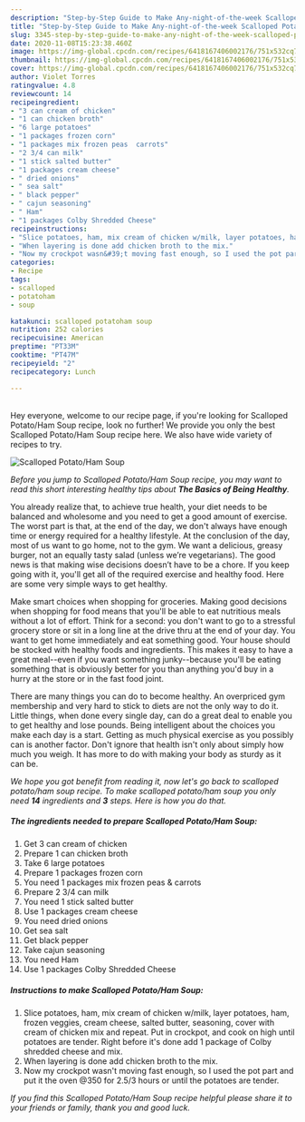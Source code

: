 ```yaml
---
description: "Step-by-Step Guide to Make Any-night-of-the-week Scalloped Potato/Ham Soup"
title: "Step-by-Step Guide to Make Any-night-of-the-week Scalloped Potato/Ham Soup"
slug: 3345-step-by-step-guide-to-make-any-night-of-the-week-scalloped-potato-ham-soup
date: 2020-11-08T15:23:38.460Z
image: https://img-global.cpcdn.com/recipes/6418167406002176/751x532cq70/scalloped-potatoham-soup-recipe-main-photo.jpg
thumbnail: https://img-global.cpcdn.com/recipes/6418167406002176/751x532cq70/scalloped-potatoham-soup-recipe-main-photo.jpg
cover: https://img-global.cpcdn.com/recipes/6418167406002176/751x532cq70/scalloped-potatoham-soup-recipe-main-photo.jpg
author: Violet Torres
ratingvalue: 4.8
reviewcount: 14
recipeingredient:
- "3 can cream of chicken"
- "1 can chicken broth"
- "6 large potatoes"
- "1 packages frozen corn"
- "1 packages mix frozen peas  carrots"
- "2 3/4 can milk"
- "1 stick salted butter"
- "1 packages cream cheese"
- " dried onions"
- " sea salt"
- " black pepper"
- " cajun seasoning"
- " Ham"
- "1 packages Colby Shredded Cheese"
recipeinstructions:
- "Slice potatoes, ham, mix cream of chicken w/milk, layer potatoes, ham, frozen veggies, cream cheese, salted butter, seasoning, cover with cream of chicken mix and repeat. Put in crockpot, and cook on high until potatoes are tender. Right before it&#39;s done add 1 package of Colby shredded cheese and mix."
- "When layering is done add chicken broth to the mix."
- "Now my crockpot wasn&#39;t moving fast enough, so I used the pot part and put it the oven @350 for 2.5/3 hours or until the potatoes are tender."
categories:
- Recipe
tags:
- scalloped
- potatoham
- soup

katakunci: scalloped potatoham soup 
nutrition: 252 calories
recipecuisine: American
preptime: "PT33M"
cooktime: "PT47M"
recipeyield: "2"
recipecategory: Lunch

---
```

<br>
Hey everyone, welcome to our recipe page, if you're looking for Scalloped Potato/Ham Soup recipe, look no further! We provide you only the best Scalloped Potato/Ham Soup recipe here. We also have wide variety of recipes to try.
<br>


![Scalloped Potato/Ham Soup](https://img-global.cpcdn.com/recipes/6418167406002176/751x532cq70/scalloped-potatoham-soup-recipe-main-photo.jpg)

<i>Before you jump to Scalloped Potato/Ham Soup recipe, you may want to read this short interesting healthy tips about <strong>The Basics of Being Healthy</strong>.</i>

You already realize that, to achieve true health, your diet needs to be balanced and wholesome and you need to get a good amount of exercise. The worst part is that, at the end of the day, we don't always have enough time or energy required for a healthy lifestyle. At the conclusion of the day, most of us want to go home, not to the gym. We want a delicious, greasy burger, not an equally tasty salad (unless we’re vegetarians). The good news is that making wise decisions doesn’t have to be a chore. If you keep going with it, you'll get all of the required exercise and healthy food. Here are some very simple ways to get healthy.

Make smart choices when shopping for groceries. Making good decisions when shopping for food means that you'll be able to eat nutritious meals without a lot of effort. Think for a second: you don't want to go to a stressful grocery store or sit in a long line at the drive thru at the end of your day. You want to get home immediately and eat something good. Your house should be stocked with healthy foods and ingredients. This makes it easy to have a great meal--even if you want something junky--because you'll be eating something that is obviously better for you than anything you'd buy in a hurry at the store or in the fast food joint.

There are many things you can do to become healthy. An overpriced gym membership and very hard to stick to diets are not the only way to do it. Little things, when done every single day, can do a great deal to enable you to get healthy and lose pounds. Being intelligent about the choices you make each day is a start. Getting as much physical exercise as you possibly can is another factor. Don't ignore that health isn't only about simply how much you weigh. It has more to do with making your body as sturdy as it can be. 


<i>We hope you got benefit from reading it, now let's go back to scalloped potato/ham soup recipe. To make scalloped potato/ham soup you only need <strong>14</strong> ingredients and <strong>3</strong> steps. Here is how you do that.
</i>

##### The ingredients needed to prepare Scalloped Potato/Ham Soup:

1. Get 3 can cream of chicken
1. Prepare 1 can chicken broth
1. Take 6 large potatoes
1. Prepare 1 packages frozen corn
1. You need 1 packages mix frozen peas &amp; carrots
1. Prepare 2 3/4 can milk
1. You need 1 stick salted butter
1. Use 1 packages cream cheese
1. You need  dried onions
1. Get  sea salt
1. Get  black pepper
1. Take  cajun seasoning
1. You need  Ham
1. Use 1 packages Colby Shredded Cheese


##### Instructions to make Scalloped Potato/Ham Soup:

1. Slice potatoes, ham, mix cream of chicken w/milk, layer potatoes, ham, frozen veggies, cream cheese, salted butter, seasoning, cover with cream of chicken mix and repeat. Put in crockpot, and cook on high until potatoes are tender. Right before it&#39;s done add 1 package of Colby shredded cheese and mix.
1. When layering is done add chicken broth to the mix.
1. Now my crockpot wasn&#39;t moving fast enough, so I used the pot part and put it the oven @350 for 2.5/3 hours or until the potatoes are tender.


<i>If you find this Scalloped Potato/Ham Soup recipe helpful please share it to your friends or family, thank you and good luck.</i>

